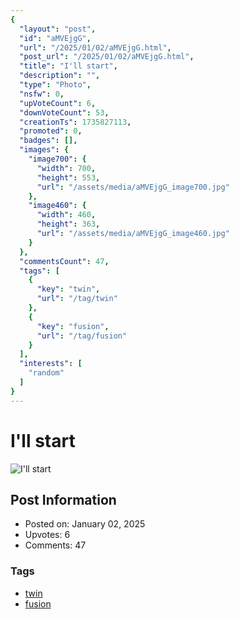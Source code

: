 ```yaml
---
{
  "layout": "post",
  "id": "aMVEjgG",
  "url": "/2025/01/02/aMVEjgG.html",
  "post_url": "/2025/01/02/aMVEjgG.html",
  "title": "I'll start",
  "description": "",
  "type": "Photo",
  "nsfw": 0,
  "upVoteCount": 6,
  "downVoteCount": 53,
  "creationTs": 1735827113,
  "promoted": 0,
  "badges": [],
  "images": {
    "image700": {
      "width": 700,
      "height": 553,
      "url": "/assets/media/aMVEjgG_image700.jpg"
    },
    "image460": {
      "width": 460,
      "height": 363,
      "url": "/assets/media/aMVEjgG_image460.jpg"
    }
  },
  "commentsCount": 47,
  "tags": [
    {
      "key": "twin",
      "url": "/tag/twin"
    },
    {
      "key": "fusion",
      "url": "/tag/fusion"
    }
  ],
  "interests": [
    "random"
  ]
}
---
```


# I'll start

![I'll start](/assets/media/aMVEjgG_image700.jpg)

## Post Information

- Posted on: January 02, 2025
- Upvotes: 6
- Comments: 47

### Tags

- [twin](/tag/twin)
- [fusion](/tag/fusion)
